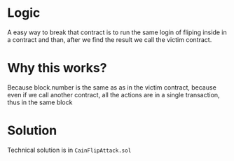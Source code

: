 # Logic
A easy way to break that contract is to run the same login of fliping inside in a contract and than, after we find the result we call the victim contract.

# Why this works?
Because block.number is the same as as in the victim contract, because even if we call another contract, all the actions are in a single transaction, thus in the same block

# Solution 
Technical solution is in `CainFlipAttack.sol`